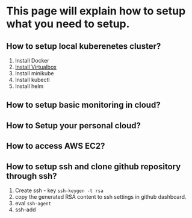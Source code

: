 # This page will explain how to setup what you need to setup.

## How to setup local kuberenetes cluster?

1. Install Docker
2. [Install Virtualbox](install_virtualbox.md)
3. Install minikube
4. Install kubectl
5. Install helm


## How to setup basic monitoring in cloud?

## How to Setup your personal cloud?

## How to access AWS EC2?


## How to setup ssh and clone github repository through ssh?

1. Create ssh - key
``` ssh-keygen -t rsa ```
2. copy the generated RSA content to ssh settings in github dashboard.
3. eval `ssh-agent`
4. ssh-add <your-rsa-file-name>
